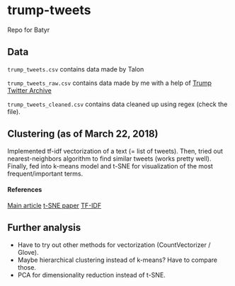 # trump-tweets

Repo for Batyr

## Data

`trump_tweets.csv` contains data made by Talon

`trump_tweets_raw.csv` contains data made by me with a help of [Trump Twitter Archive](http://www.trumptwitterarchive.com/archive)

`trump_tweets_cleaned.csv` contains data cleaned up using regex (check the file).

## Clustering (as of March 22, 2018)

Implemented tf-idf vectorization of a text (= list of tweets). Then, tried out nearest-neighbors algorithm to find similar tweets (works pretty well). Finally, fed into k-means model
and t-SNE for visualization of the most frequent/important terms.

#### References

[Main article](https://beckernick.github.io/law-clustering/)
[t-SNE paper](http://www.jmlr.org/papers/volume9/vandermaaten08a/vandermaaten08a.pdf)
[TF-IDF](http://scikit-learn.org/stable/modules/generated/sklearn.feature_extraction.text.TfidfVectorizer.html)

## Further analysis

- Have to try out other methods for vectorization (CountVectorizer / Glove).
- Maybe hierarchical clustering instead of k-means? Have to compare those.
- PCA for dimensionality reduction instead of t-SNE.
